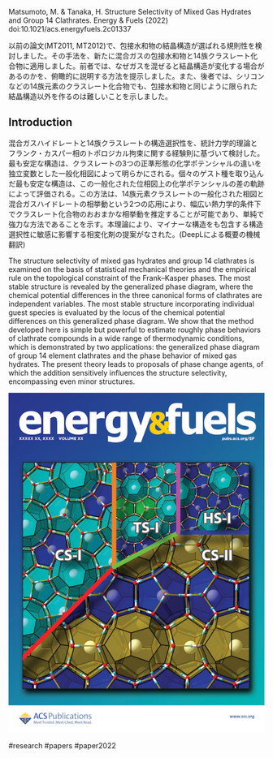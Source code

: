 Matsumoto, M. & Tanaka, H. Structure Selectivity of Mixed Gas Hydrates and Group 14 Clathrates. Energy & Fuels (2022) doi:10.1021/acs.energyfuels.2c01337

以前の論文(MT2011, MT2012)で、包接水和物の結晶構造が選ばれる規則性を検討しました。その手法を、新たに混合ガスの包接水和物と14族クラスレート化合物に適用しました。前者では、なぜガスを混ぜると結晶構造が変化する場合があるのかを、俯瞰的に説明する方法を提示しました。また、後者では、シリコンなどの14族元素のクラスレート化合物でも、包接水和物と同じように限られた結晶構造以外を作るのは難しいことを示しました。


## Introduction

混合ガスハイドレートと14族クラスレートの構造選択性を、統計力学的理論とフランク・カスパー相のトポロジカル拘束に関する経験則に基づいて検討した。最も安定な構造は、クラスレートの3つの正準形態の化学ポテンシャルの違いを独立変数とした一般化相図によって明らかにされる。個々のゲスト種を取り込んだ最も安定な構造は、この一般化された位相図上の化学ポテンシャルの差の軌跡によって評価される。この方法は、14族元素クラスレートの一般化された相図と混合ガスハイドレートの相挙動という2つの応用により、幅広い熱力学的条件下でクラスレート化合物のおおまかな相挙動を推定することが可能であり、単純で強力な方法であることを示す。本理論により、マイナーな構造をも包含する構造選択性に敏感に影響する相変化剤の提案がなされた。(DeepLによる概要の機械翻訳)

The structure selectivity of mixed gas hydrates and group 14 clathrates is examined on the basis of statistical mechanical theories and the empirical rule on the topological constraint of the Frank–Kasper phases. The most stable structure is revealed by the generalized phase diagram, where the chemical potential differences in the three canonical forms of clathrates are independent variables. The most stable structure incorporating individual guest species is evaluated by the locus of the chemical potential differences on this generalized phase diagram. We show that the method developed here is simple but powerful to estimate roughly phase behaviors of clathrate compounds in a wide range of thermodynamic conditions, which is demonstrated by two applications: the generalized phase diagram of group 14 element clathrates and the phase behavior of mixed gas hydrates. The present theory leads to proposals of phase change agents, of which the addition sensitively influences the structure selectivity, encompassing even minor structures.

![cover](/img/ef2c01337_alt_cover.jpg)

#research #papers #paper2022
